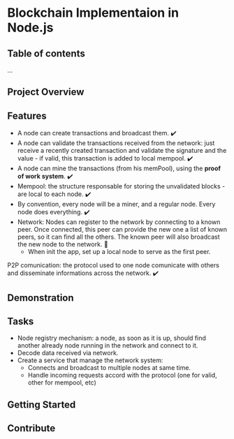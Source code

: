 # Blockchain Implementaion in Node.js

## Table of contents
...

## Project Overview



## Features
- A node can create transactions and broadcast them. :heavy_check_mark:
- A node can validate the transactions received from the network: just receive a recently created transaction and validate the signature and the value - if valid, this transaction is added to local mempool. :heavy_check_mark:
- A node can mine the transactions (from his memPool), using the **proof of work system**. :heavy_check_mark:
- Mempool: the structure responsable for storing the unvalidated blocks - are local to each node. :heavy_check_mark:
- By convention, every node will be a miner, and a regular node. Every node does everything. :heavy_check_mark:
- Network: Nodes can register to the network by connecting to a known peer. Once connected, this peer can provide the new one a list of known peers, so it can find all the others. The known peer will also broadcast the new node to the network. :hammer:
    - When init the app, set up a local node to serve as the first peer.

P2P comunication: the protocol used to one node comunicate with others and disseminate informations across the network. :heavy_check_mark:

## Demonstration


## Tasks
- Node registry mechanism: a node, as soon as it is up, should find another already node running in the network and connect to it.
- Decode data received via network.
- Create a service that manage the network system:
    - Connects and broadcast to multiple nodes at same time.
    - Handle incoming requests accord with the protocol (one for valid, other for mempool, etc)

## Getting Started

## Contribute

